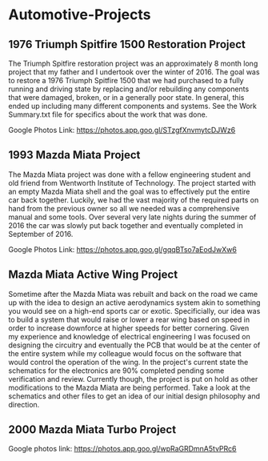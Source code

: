 # Automotive-Projects


## 1976 Triumph Spitfire 1500 Restoration Project
The Triumph Spitfire restoration project was an approximately 8 month long project that my father and I undertook over the winter of 2016. The goal was to restore a 1976 Triumph Spitfire 1500 that we had purchased to a fully running and driving state by replacing and/or rebuilding any components that were damaged, broken, or in a generally poor state. In general, this ended up including many different components and systems. See the Work Summary.txt file for specifics about the work that was done.

Google Photos Link: https://photos.app.goo.gl/STzgfXnvmytcDJWz6


## 1993 Mazda Miata Project
The Mazda Miata project was done with a fellow engineering student and old friend from Wentworth Institute of Technology. The project started with an empty Mazda Miata shell and the goal was to effectively put the entire car back together. Luckily, we had the vast majority of the required parts on hand from the previous owner so all we needed was a comprehensive manual and some tools. Over several very late nights during the summer of 2016 the car was slowly put back together and eventually completed in September of 2016. 

Google Photos Link: https://photos.app.goo.gl/gqqBTso7aEodJwXw6

## Mazda Miata Active Wing Project
 Sometime after the Mazda Miata was rebuilt and back on the road we came up with the idea to design an active aerodynamics system akin to something you would see on a high-end sports car or exotic. Specificially, our idea was to build a system that would raise or lower a rear wing based on speed in order to increase downforce at higher speeds for better cornering. Given my experience and knowledge of electrical engineering I was focused on designing the circuitry and eventually the PCB that would be at the center of the entire system while my colleague would focus on the software that would control the operation of the wing. In the project's current state the schematics for the electronics are 90% completed pending some verification and review. Currently though, the project is put on hold as other modifications to the Mazda Miata are being performed. Take a look at the schematics and other files to get an idea of our initial design philosophy and direction.


## 2000 Mazda Miata Turbo Project
Google photos link: https://photos.app.goo.gl/wpRaGRDmnA5tvPRc6
